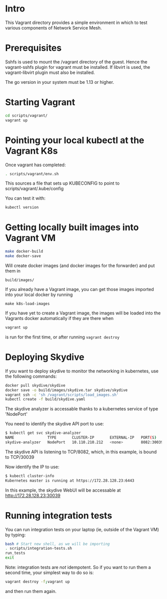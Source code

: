 # Intro

This Vagrant directory provides a simple environment in which to test various components of Network Service Mesh.

# Prerequisites

Sshfs is used to mount the /vagrant directory of the guest. Hence the vagrant-sshfs plugin for vagrant must be installed.
If libvirt is used, the vagrant-libvirt plugin must also be installed.

The go version in your system must be 1.13 or higher.


# Starting Vagrant

```bash
cd scripts/vagrant/
vagrant up
```

# Pointing your local kubectl at the Vagrant K8s

Once vagrant has completed:

```bash
. scripts/vagrant/env.sh
```

This sources a file that sets up KUBECONFIG to point to
scripts/vagrant/.kube/config

You can test it with:

```bash
kubectl version
```

# Getting locally built images into Vagrant VM

```bash
make docker-build
make docker-save
```

Will create docker images (and docker images for the forwarder) and put them in

```
build/images/
```

If you already have a Vagrant image, you can get those images imported into your
local docker by running

```
make k8s-load-images
```

If you have yet to create a Vagrant image, the images will be loaded into the Vagrants docker automatically
if they are there when

```bash
vagrant up
```

is run for the first time, or after running ```vagrant destroy```

# Deploying Skydive

If you want to deploy skydive to monitor the networking in kubernetes, use the following commands:

```bash
docker pull skydive/skydive
docker save -o build/images/skydive.tar skydive/skydive
vagrant ssh -c 'sh /vagrant/scripts/load_images.sh'
kubectl create -f build/skydive.yaml
```

The skydive analyzer is accessable thanks to a kubernetes service of type 'NodePort'

You need to identify the skydive API port to use:

```bash
$ kubectl get svc skydive-analyzer
NAME               TYPE       CLUSTER-IP       EXTERNAL-IP   PORT(S)                                                         AGE
skydive-analyzer   NodePort   10.110.210.212   <none>        8082:30039/TCP,8082:30039/UDP,12379:31614/TCP,12380:31014/TCP   3m25s
```

The skydive API is listening to TCP/8082, which, in this example, is bound to TCP/30039

Now identify the IP to use:

```bash
$ kubectl cluster-info
Kubernetes master is running at https://172.28.128.23:6443
```

In this example, the skydive WebUI will be accessable at http://172.28.128.23:30039

# Running integration tests

You can run integration tests on your laptop (ie, outside of the Vagrant VM) by typing:

```bash
bash # Start new shell, as we will be importing
. scripts/integration-tests.sh
run_tests
exit
```

Note: integration tests are *not* idempotent.  So if you want to run them a second time,
your simplest way to do so is:

```bash
vagrant destroy -f;vagrant up
```

and then run them again.

